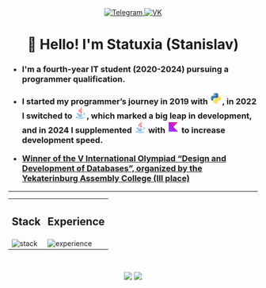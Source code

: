 <div id="badges" align="center">
    <a href="https://t.me/statuxia">
    <img src="https://shields.io/badge/@Statuxia-blue?style=for-the-badge&logo=telegram&logoColor=white" alt="Telegram"/>
    </a>
    <a href="https://vk.com/istatuxia">
    <img src="https://shields.io/badge/istatuxia-blue?style=for-the-badge&logo=vk&logoColor=white" alt="VK"/>
    </a>
</div>
<h1 align="center">
  👋 Hello! I'm Statuxia (Stanislav)
</h1>

<h3>

- I'm a fourth-year IT student (2020-2024) pursuing a programmer qualification.

- I started my programmer’s journey in 2019 with <img src="https://raw.githubusercontent.com/devicons/devicon/1119b9f84c0290e0f0b38982099a2bd027a48bf1/icons/python/python-original.svg" title="Python" alt="python" width="25" height="25"/>, in 2022 I switched to <img src="https://raw.githubusercontent.com/devicons/devicon/1119b9f84c0290e0f0b38982099a2bd027a48bf1/icons/java/java-original.svg" title="Java" alt="java" width="25" height="25"/>, which marked a big leap in development, and in 2024 I supplemented <img src="https://raw.githubusercontent.com/devicons/devicon/1119b9f84c0290e0f0b38982099a2bd027a48bf1/icons/java/java-original.svg" title="Java" alt="java" width="25" height="25"/> with <img src="https://raw.githubusercontent.com/devicons/devicon/1119b9f84c0290e0f0b38982099a2bd027a48bf1/icons/kotlin/kotlin-original.svg" title="Kotlin" alt="kotlin" width="25" height="25"/> to increase development speed.

- <a href="http://емколледж.рф/news.php?id=514">Winner of the V International Olympiad “Design and Development of Databases”, organized by the Yekaterinburg Assembly College (III place)</a>
</h3>

---
<div>
    <table border=0>
      <tr>
        <th>
          <h2 align="center">Stack</h2>
        </th>
        <th>
          <h2 align="center">Experience</h2>
        </th>
      </tr>
      <tr>
        <td>
          <img src='https://skillicons.dev/icons?i=java,kotlin,spring,hibernate,gradle,maven,postgresql,idea,vscode,linux,docker,postman&perline=6' alt='stack'>
        </td>
        <td>
          <img src='https://skillicons.dev/icons?i=java,kotlin,python,cpp,dart,js,empty,spring,hibernate,flutter,django,empty&perline=6' alt='experience'>
        </td>
      </tr>
    </table>
    <br>
</div>

<div align="center">
<p>
    <img src='http://github-readme-streak-stats.herokuapp.com?user=statuxia&theme=tokyonight&hide_current_streak=true&card_width=350'>
    <img src='https://github-readme-stats-tawny-three-51.vercel.app/api/top-langs/?username=statuxia&theme=tokyonight&layout=compact' height=195>
    </p>
</div>
